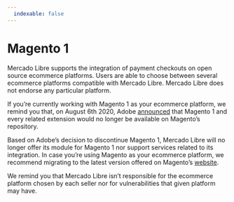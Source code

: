 ```yaml
---
  indexable: false
---
```


# Magento 1

Mercado Libre supports the integration of payment checkouts on open source ecommerce platforms. Users are able to choose between several ecommerce platforms compatible with Mercado Libre. Mercado Libre does not endorse any particular platform.

If you’re currently working with Magento 1 as your ecommerce platform, we remind you that, on August 6th 2020, Adobe [announced](https://magento.com/blog/magento-news/support-magento-1-software-ends-june-30-2020) that Magento 1 and every related extension would no longer be available on Magento’s repository.

Based on Adobe’s decision to discontinue Magento 1, Mercado Libre will no longer offer its module for Magento 1 nor support services related to its integration. In case you’re using Magento as your ecommerce platform, we recommend migrating to the latest version offered on Magento’s [website](https://magento.com/tech-resources/download).

We remind you that Mercado Libre isn’t responsible for the ecommerce platform chosen by each seller nor for vulnerabilities that given platform may have.
